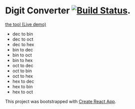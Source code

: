 # Digit Converter [![Build Status](https://travis-ci.org/Charnnarong/digitconverter.svg?branch=master)](https://travis-ci.org/Charnnarong/json-to-go-struct).

[the tool (Live demo)](https://charnnarong.github.io/digitconverter/ "Json to go struct")
-   dec to bin
-   dec to oct
-   dec to hex
-   bin to dec
-   bin to oct
-   bin to hex
-   oct to dec
-   oct to bin
-   oct to hex
-   hex to dec
-   hex to bin
-   hex to oct


This project was bootstrapped with [Create React App](https://github.com/facebook/create-react-app).
